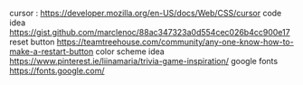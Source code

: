 cursor : https://developer.mozilla.org/en-US/docs/Web/CSS/cursor
code idea https://gist.github.com/marclenoc/88ac347323a0d554cec026b4cc900e17
reset button https://teamtreehouse.com/community/any-one-know-how-to-make-a-restart-button
color scheme idea https://www.pinterest.ie/liinamaria/trivia-game-inspiration/
google fonts https://fonts.google.com/

